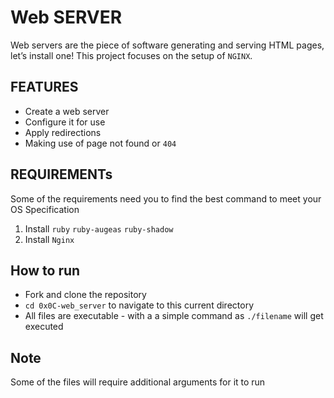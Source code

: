 # Web SERVER
Web servers are the piece of software generating and serving HTML pages, let’s install one!
This project focuses on the setup of `NGINX`.

## FEATURES
* Create a web server
* Configure it for use
* Apply redirections
* Making use of page not found or `404`

## REQUIREMENTs
Some of the requirements need you to find the best command to meet your OS Specification

1. Install `ruby` `ruby-augeas` `ruby-shadow`
2. Install `Nginx`

## How to run
* Fork and clone the repository
* `cd 0x0C-web_server` to navigate to this current directory
* All files are executable - with a a simple command as `./filename` will get executed

## Note
Some of the files will require additional arguments for it to run